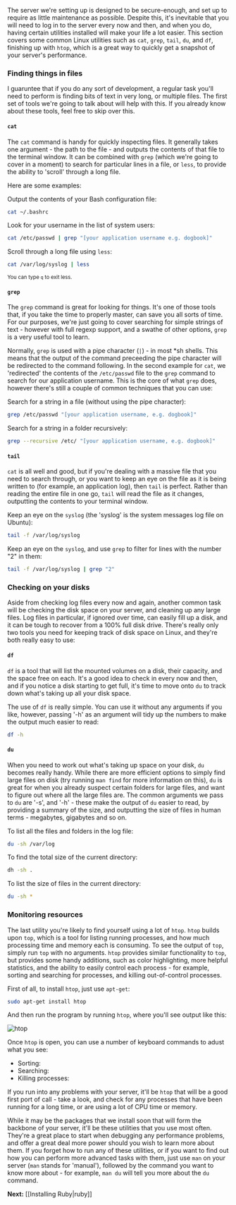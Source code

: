 The server we're setting up is designed to be secure-enough, and set up to require as little maintenance as possible. Despite this, it's inevitable that you will need to log in to the server every now and then, and when you do, having certain utilities installed will make your life a lot easier. This section covers some common Linux utilities such as `cat`, `grep`, `tail`, `du`, and `df`, finishing up with `htop`, which is a great way to quickly get a snapshot of your server's performance.

### Finding things in files

I guaruntee that if you do any sort of development, a regular task you'll need to perform is finding bits of text in very long, or multiple files. The first set of tools we're going to talk about will help with this. If you already know about these tools, feel free to skip over this.

#### `cat`

The `cat` command is handy for quickly inspecting files. It generally takes one argument - the path to the file - and outputs the contents of that file to the terminal window. It can be combined with `grep` (which we're going to cover in a moment) to search for particular lines in a file, or `less`, to provide the ability to 'scroll' through a long file.

Here are some examples:

Output the contents of your Bash configuration file:
``` bash
cat ~/.bashrc 
```

Look for your username in the list of system users:
``` bash
cat /etc/passwd | grep "[your application username e.g. dogbook]"
```

Scroll through a long file using `less`:
``` bash
cat /var/log/syslog | less
``` 
<small>You can type `q` to exit less.</small>

#### `grep` 

The `grep` command is great for looking for things. It's one of those tools that, if you take the time to properly master, can save you all sorts of time. For our purposes, we're just going to cover searching for simple strings of text - however with full regexp support, and a swathe of other options, `grep` is a very useful tool to learn.

Normally, `grep` is used with a pipe character (`|`) - in most *sh shells. This means that the output of the command preceeding the pipe character will be redirected to the command following. In the second example for `cat`, we 'redirected' the contents of the `/etc/passwd` file to the `grep` command to search for our application username. This is the core of what `grep` does, however there's still a couple of common techniques that you can use:

Search for a string in a file (without using the pipe character):
``` bash
grep /etc/passwd "[your application username, e.g. dogbook]"
```

Search for a string in a folder recursively:
``` bash
grep --recursive /etc/ "[your application username, e.g. dogbook]"
```

#### `tail`

`cat` is all well and good, but if you're dealing with a massive file that you need to search through, or you want to keep an eye on the file as it is being written to (for example, an application log), then `tail` is perfect. Rather than reading the entire file in one go, `tail` will read the file as it changes, outputting the contents to your terminal window.

Keep an eye on the `syslog` (the 'syslog' is the system messages log file on Ubuntu):
``` bash
tail -f /var/log/syslog
```

Keep an eye on the `syslog`, and use `grep` to filter for lines with the number "2" in them:
``` bash
tail -f /var/log/syslog | grep "2"
```

### Checking on your disks

Aside from checking log files every now and again, another common task will be checking the disk space on your server, and cleaning up any large files. Log files in particular, if ignored over time, can easily fill up a disk, and it can be tough to recover from a 100% full disk drive. There's really only two tools you need for keeping track of disk space on Linux, and they're both really easy to use:

#### `df`

`df` is a tool that will list the mounted volumes on a disk, their capacity, and the space free on each. It's a good idea to check in every now and then, and if you notice a disk starting to get full, it's time to move onto `du` to track down what's taking up all your disk space.

The use of `df` is really simple. You can use it without any arguments if you like, however, passing '-h' as an argument will tidy up the numbers to make the output much easier to read:

``` bash
df -h
```

#### `du`

When you need to work out what's taking up space on your disk, `du` becomes really handy. While there are more efficient options to simply find large files on disk (try running `man find` for more information on this), `du` is great for when you already suspect certain folders for large files, and want to figure out where all the large files are. The common arguments we pass to `du` are '-s', and '-h' - these make the output of `du` easier to read, by providing a summary of the size, and outputting the size of files in human terms - megabytes, gigabytes and so on.

To list all the files and folders in the log file:
``` bash
du -sh /var/log
```

To find the total size of the current directory:
``` bash
dh -sh .
```

To list the size of files in the current directory:
``` bash
du -sh *
```

### Monitoring resources

The last utility you're likely to find yourself using a lot of `htop`. `htop` builds upon `top`, which is a tool for listing running processes, and how much processing time and memory each is consuming. To see the output of `top`, simply run `top` with no arguments. `htop` provides similar functionality to `top`, but provides some handy additions, such as color highlighting, more helpful statistics, and the ability to easily control each process - for example, sorting and searching for processes, and killing out-of-control processes. 

First of all, to install `htop`, just use `apt-get`:

``` bash
sudo apt-get install htop
```

And then run the program by running `htop`, where you'll see output like this:

![htop](utilities/htop.png)

Once `htop` is open, you can use a number of keyboard commands to adust what you see:

* Sorting:
* Searching:
* Killing processes:

If you run into any problems with your server, it'll be `htop` that will be a good first port of call - take a look, and check for any processes that have been running for a long time, or are using a lot of CPU time or memory.

While it may be the packages that we install soon that will form the backbone of your server, it'll be these utilities that you use most often. They're a great place to start when debugging any performance problems, and offer a great deal more power should you wish to learn more about them. If you forget how to run any of these utilities, or if you want to find out how you can perform more advanced tasks with them, just use `man` on your server (`man` stands for 'manual'), followed by the command you want to know more about - for example, `man du` will tell you more about the `du` command.

**Next:** [[Installing Ruby|ruby]]




